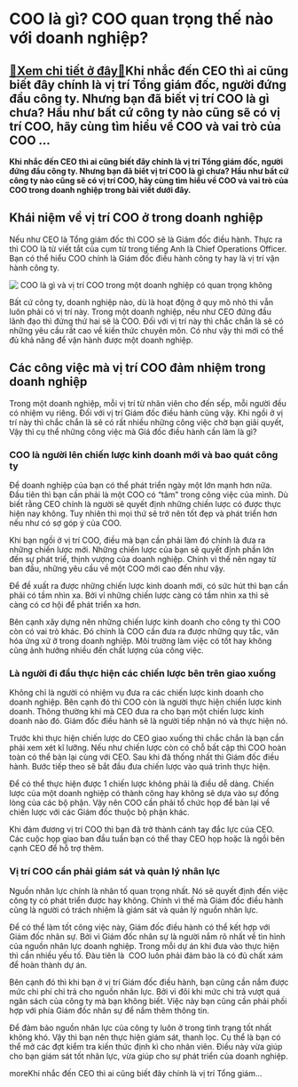 COO là gì? COO quan trọng thế nào với doanh nghiệp?
===================================================

[:gift:Xem chi tiết ở đây:gift:](https://hddtvn.com/coo-la-gi-coo-quan-trong-the-nao-voi-doanh-nghiep/)Khi nhắc đến CEO thì ai cũng biết đây chính là vị trí Tổng giám đốc, người đứng đầu công ty. Nhưng bạn đã biết vị trí COO là gì chưa? Hầu như bất cứ công ty nào cũng sẽ có vị trí COO, hãy cùng tìm hiểu về COO và vai trò của COO …
-------------------------------------------------------------------------------------------------------------------------------------------------------------------------------------------------------------------------------------

**Khi nhắc đến CEO thì ai cũng biết đây chính là vị trí Tổng giám đốc, người đứng đầu công ty. Nhưng bạn đã biết vị trí COO là gì chưa? Hầu như bất cứ công ty nào cũng sẽ có vị trí COO, hãy cùng tìm hiểu về COO và vai trò của COO trong doanh nghiệp trong bài viết dưới đây.**


Khái niệm về vị trí COO ở trong doanh nghiệp
--------------------------------------------


Nếu như CEO là Tổng giám đốc thì COO sẽ là Giám đốc điều hành. Thực ra thì COO là từ viết tắt của cụm từ trong tiếng Anh là Chief Operations Officer. Bạn có thể hiểu COO chính là Giám đốc điều hành công ty hay là vị trí vận hành công ty.


![ COO là gì và vị trí COO trong một doanh nghiệp có quan trọng không](https://hddtvn.com/wp-content/uploads/2021/01/COO3.png)


Bất cứ công ty, doanh nghiệp nào, dù là hoạt động ở quy mô nhỏ thì vẫn luôn phải có vị trí này. Trong một doanh nghiệp, nếu như CEO đứng đầu lãnh đạo thì đứng thứ hai sẽ là COO. Đối với vị trí này thì chắc chắn là sẽ có những yêu cầu rất cao về kiến thức chuyên môn. Có như vậy thì mới có thể đủ khả năng để vận hành được một doanh nghiệp.


Các công việc mà vị trí COO đảm nhiệm trong doanh nghiệp
--------------------------------------------------------


Trong một doanh nghiệp, mỗi vị trí từ nhân viên cho đến sếp, mỗi người đều có nhiệm vụ riêng. Đối với vị trí Giám đốc điều hành cũng vậy. Khi ngồi ở vị trí này thì chắc chắn là sẽ có rất nhiều những công việc chờ bạn giải quyết, Vậy thì cụ thể những công việc mà Giá đốc điều hành cần làm là gì?


### COO là người lên chiến lược kinh doanh mới và bao quát công ty


Để doanh nghiệp của bạn có thể phát triển ngày một lớn mạnh hơn nữa. Đầu tiên thì bạn cần phải là một COO có “tâm” trong công việc của mình. Dù biết rằng CEO chính là người sẽ quyết định những chiến lược có được thực hiện nay không. Tuy nhiên thì mọi thứ sẽ trở nên tốt đẹp và phát triển hơn nếu như có sợ góp ý của COO.


Khi bạn ngồi ở vị trí COO, điều mà bạn cần phải làm đó chính là đưa ra những chiến lược mới. Những chiến lược của bạn sẽ quyết định phần lớn đến sự phát triể, thịnh vượng của doanh nghiệp. Chính vì thế nên ngay từ ban đầu, những yêu cầu về một COO mới cao đến như vậy.


Để đề xuất ra được những chiến lược kinh doanh mới, có sức hút thì bạn cần phải có tầm nhìn xa. Bởi vỉ những chiến lược càng có tầm nhìn xa thì sẽ càng có cơ hội để phát triển xa hơn.


Bên cạnh xây dựng nên những chiến lược kinh doanh cho công ty thì COO còn có vai trò khác. Đó chính là COO cần đưa ra được những quy tắc, văn hóa ứng xử ở trong doanh nghiệp. Môi trường làm việc có tốt hay không cũng ảnh hưởng nhiều đến chất lượng của công việc.


### Là người đi đầu thực hiện các chiến lược bên trên giao xuống


Không chỉ là người có nhiệm vụ đưa ra các chiến lược kinh doanh cho doanh nghiệp. Bên cạnh đó thì COO còn là người thực hiện chiến lược kinh doanh. Thông thường khi mà CEO đưa ra cho bạn một chiến lược kinh doanh nào đó. Giám đốc điều hành sẽ là người tiếp nhận nó và thực hiện nó.


Trước khi thực hiện chiến lược do CEO giao xuống thì chắc chắn là bạn cần phải xem xét kĩ lưỡng. Nếu như chiến lược còn có chỗ bất cập thì COO hoàn toàn có thể bàn lại cùng với CEO. Sau khi đã thống nhất thì Giám đốc điều hành. Bước tiếp theo sẽ bắt đầu đưa chiến lược vào quá trình thực hiện.



Để có thể thực hiện được 1 chiến lược không phải là điều dễ dàng. Chiến lược của một doanh nghiệp có thành công hay không sẽ dựa vào sự đồng lòng của các bộ phận. Vậy nên COO cần phải tổ chức họp để bàn lại về chiến lược với các Giám đốc thuộc bộ phận khác.


Khi đảm đương vị trí COO thì bạn đã trở thành cánh tay đắc lực của CEO. Các cuộc họp giao ban đầu tuần bạn có thể thay CEO họp hoặc là ngồi bên cạnh CEO để hỗ trợ thêm.


### Vị trí COO cần phải giám sát và quản lý nhân lực


Nguồn nhân lực chính là nhân tố quan trọng nhất. Nó sẽ quyết định đến việc công ty có phát triển được hay không. Chính vì thế mà Giám đốc điều hành cũng là người có trách nhiệm là giám sát và quản lý nguồn nhân lực.


Để có thể làm tốt công việc này, Giám đốc điều hành có thể kết hợp với Giám đốc nhân sự. Bởi vì Giám đốc nhân sự là người nắm rõ nhất về tìn hình của nguồn nhân lực doanh nghiệp. Trong mỗi dự án khi đưa vào thực hiện thì cần nhiều yếu tố. Đàu tiên là  COO luôn phải đảm bảo là có đủ chất xám để hoàn thành dự án.


Bên cạnh đó thì khi bạn ở vị trí Giám đốc điều hành, bạn cũng cần nắm được mức chi phí chi trả cho nguồn nhân lực. Bởi vì đôi khi mức chi trả vượt quá ngân sách của công ty mà bạn không biết. Việc này bạn cũng cần phải phối hợp với phía Giám đốc nhân sự để nắm thêm thông tin.


Để đảm bảo nguồn nhân lực của công ty luôn ở trong tình trạng tốt nhất không khó. Vậy thì bạn nên thực hiện giám sát, thanh lọc. Cụ thể là bạn có thể mở các đợt kiểm tra kiến thức định kì cho nhân viên. Điều này vừa giúp cho bạn giám sát tốt nhân lực, vừa giúp cho sự phát triển của doanh nghiệp.


moreKhi nhắc đến CEO thì ai cũng biết đây chính là vị trí Tổng giám…

